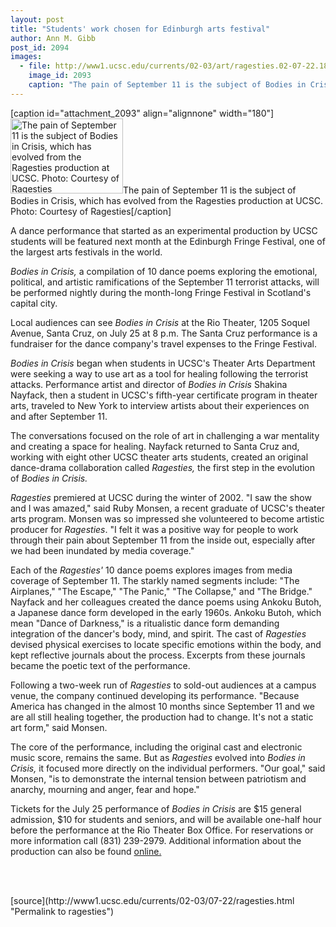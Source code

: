 ```yaml
---
layout: post
title: "Students' work chosen for Edinburgh arts festival"
author: Ann M. Gibb
post_id: 2094
images:
  - file: http://www1.ucsc.edu/currents/02-03/art/ragesties.02-07-22.180.jpg
    image_id: 2093
    caption: "The pain of September 11 is the subject of Bodies in Crisis, which has evolved from the Ragesties production at UCSC. Photo: Courtesy of Ragesties"
---
```


[caption id="attachment_2093" align="alignnone" width="180"]<a href="http://localhost/mysite/wp-content/uploads/2002/07/ragesties.02-07-22.180.jpg"><img class="size-full wp-image-2093" src="http://localhost/mysite/wp-content/uploads/2002/07/ragesties.02-07-22.180.jpg" alt="The pain of September 11 is the subject of Bodies in Crisis, which has evolved from the Ragesties production at UCSC. Photo: Courtesy of Ragesties" width="180" height="120" /></a>The pain of September 11 is the subject of Bodies in Crisis, which has evolved from the Ragesties production at UCSC. Photo: Courtesy of Ragesties[/caption]
<p>
  A dance performance that started as an experimental production by UCSC students will be featured next month at the Edinburgh Fringe Festival, one of the largest arts festivals in the world.
</p>
<p>
  <i>Bodies in Crisis,</i> a compilation of 10 dance poems exploring the emotional, political, and artistic ramifications of the September 11 terrorist attacks, will be performed nightly during the month-long Fringe Festival in Scotland's capital city.
</p>
<p>
  Local audiences can see <i>Bodies in Crisis</i> at the Rio Theater, 1205 Soquel Avenue, Santa Cruz, on July 25 at 8 p.m. The Santa Cruz performance is a fundraiser for the dance company's travel expenses to the Fringe Festival.<br>
</p>
<p>
  <i>Bodies in Crisis</i> began when students in UCSC's Theater Arts Department were seeking a way to use art as a tool for healing following the terrorist attacks. Performance artist and director of <i>Bodies in Crisis</i> Shakina Nayfack, then a student in UCSC's fifth-year certificate program in theater arts, traveled to New York to interview artists about their experiences on and after September 11.
</p>
<p>
  The conversations focused on the role of art in challenging a war mentality and creating a space for healing. Nayfack returned to Santa Cruz and, working with eight other UCSC theater arts students, created an original dance-drama collaboration called <i>Ragesties,</i> the first step in the evolution of <i>Bodies in Crisis.</i><br>
</p>
<p>
  <i>Ragesties</i> premiered at UCSC during the winter of 2002. "I saw the show and I was amazed," said Ruby Monsen, a recent graduate of UCSC's theater arts program. Monsen was so impressed she volunteered to become artistic producer for <i>Ragesties</i>. "I felt it was a positive way for people to work through their pain about September 11 from the inside out, especially after we had been inundated by media coverage."<br>
</p>
<p>
  Each of the <i>Ragesties'</i> 10 dance poems explores images from media coverage of September 11. The starkly named segments include: "The Airplanes," "The Escape," "The Panic," "The Collapse," and "The Bridge." Nayfack and her colleagues created the dance poems using Ankoku Butoh, a Japanese dance form developed in the early 1960s. Ankoku Butoh, which mean "Dance of Darkness," is a ritualistic dance form demanding integration of the dancer's body, mind, and spirit. The cast of <i>Ragesties</i> devised physical exercises to locate specific emotions within the body, and kept reflective journals about the process. Excerpts from these journals became the poetic text of the performance.<br>
</p>
<p>
  Following a two-week run of <i>Ragesties</i> to sold-out audiences at a campus venue, the company continued developing its performance. "Because America has changed in the almost 10 months since September 11 and we are all still healing together, the production had to change. It's not a static art form," said Monsen.<br>
</p>
<p>
  The core of the performance, including the original cast and electronic music score, remains the same. But as <i>Ragesties</i> evolved into <i>Bodies in Crisis,</i> it focused more directly on the individual performers. "Our goal," said Monsen, "is to demonstrate the internal tension between patriotism and anarchy, mourning and anger, fear and hope."<br>
</p>
<p>
  Tickets for the July 25 performance of <i>Bodies in Crisis</i> are $15 general admission, $10 for students and seniors, and will be available one-half hour before the performance at the Rio Theater Box Office. For reservations or more information call (831) 239-2979. Additional information about the production can also be found <a href="http://www.ragesties.com">online.</a>
</p>
<p>
  <br>
  <br>

</p>
<p>

</p>
[source](http://www1.ucsc.edu/currents/02-03/07-22/ragesties.html "Permalink to ragesties")

